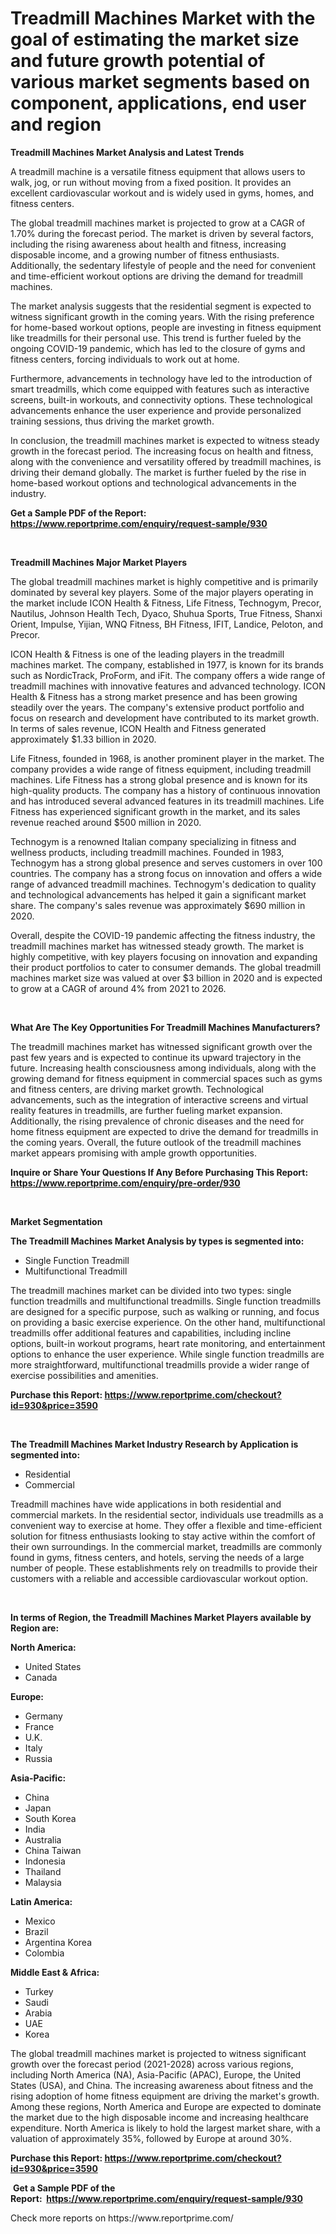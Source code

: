 <p><h1>Treadmill Machines Market with the goal of estimating the market size and future growth potential of various market segments based on component, applications, end user and region</h1></p><p><strong>Treadmill Machines Market Analysis and Latest Trends</strong></p>
<p><p>A treadmill machine is a versatile fitness equipment that allows users to walk, jog, or run without moving from a fixed position. It provides an excellent cardiovascular workout and is widely used in gyms, homes, and fitness centers.</p><p>The global treadmill machines market is projected to grow at a CAGR of 1.70% during the forecast period. The market is driven by several factors, including the rising awareness about health and fitness, increasing disposable income, and a growing number of fitness enthusiasts. Additionally, the sedentary lifestyle of people and the need for convenient and time-efficient workout options are driving the demand for treadmill machines.</p><p>The market analysis suggests that the residential segment is expected to witness significant growth in the coming years. With the rising preference for home-based workout options, people are investing in fitness equipment like treadmills for their personal use. This trend is further fueled by the ongoing COVID-19 pandemic, which has led to the closure of gyms and fitness centers, forcing individuals to work out at home.</p><p>Furthermore, advancements in technology have led to the introduction of smart treadmills, which come equipped with features such as interactive screens, built-in workouts, and connectivity options. These technological advancements enhance the user experience and provide personalized training sessions, thus driving the market growth.</p><p>In conclusion, the treadmill machines market is expected to witness steady growth in the forecast period. The increasing focus on health and fitness, along with the convenience and versatility offered by treadmill machines, is driving their demand globally. The market is further fueled by the rise in home-based workout options and technological advancements in the industry.</p></p>
<p><strong>Get a Sample PDF of the Report:&nbsp; <a href="https://www.reportprime.com/enquiry/request-sample/930">https://www.reportprime.com/enquiry/request-sample/930</a></strong></p>
<p>&nbsp;</p>
<p><strong>Treadmill Machines Major Market Players</strong></p>
<p><p>The global treadmill machines market is highly competitive and is primarily dominated by several key players. Some of the major players operating in the market include ICON Health & Fitness, Life Fitness, Technogym, Precor, Nautilus, Johnson Health Tech, Dyaco, Shuhua Sports, True Fitness, Shanxi Orient, Impulse, Yijian, WNQ Fitness, BH Fitness, IFIT, Landice, Peloton, and Precor.</p><p>ICON Health & Fitness is one of the leading players in the treadmill machines market. The company, established in 1977, is known for its brands such as NordicTrack, ProForm, and iFit. The company offers a wide range of treadmill machines with innovative features and advanced technology. ICON Health & Fitness has a strong market presence and has been growing steadily over the years. The company's extensive product portfolio and focus on research and development have contributed to its market growth. In terms of sales revenue, ICON Health and Fitness generated approximately $1.33 billion in 2020.</p><p>Life Fitness, founded in 1968, is another prominent player in the market. The company provides a wide range of fitness equipment, including treadmill machines. Life Fitness has a strong global presence and is known for its high-quality products. The company has a history of continuous innovation and has introduced several advanced features in its treadmill machines. Life Fitness has experienced significant growth in the market, and its sales revenue reached around $500 million in 2020.</p><p>Technogym is a renowned Italian company specializing in fitness and wellness products, including treadmill machines. Founded in 1983, Technogym has a strong global presence and serves customers in over 100 countries. The company has a strong focus on innovation and offers a wide range of advanced treadmill machines. Technogym's dedication to quality and technological advancements has helped it gain a significant market share. The company's sales revenue was approximately $690 million in 2020.</p><p>Overall, despite the COVID-19 pandemic affecting the fitness industry, the treadmill machines market has witnessed steady growth. The market is highly competitive, with key players focusing on innovation and expanding their product portfolios to cater to consumer demands. The global treadmill machines market size was valued at over $3 billion in 2020 and is expected to grow at a CAGR of around 4% from 2021 to 2026.</p></p>
<p>&nbsp;</p>
<p><strong>What Are The Key Opportunities For Treadmill Machines Manufacturers?</strong></p>
<p><p>The treadmill machines market has witnessed significant growth over the past few years and is expected to continue its upward trajectory in the future. Increasing health consciousness among individuals, along with the growing demand for fitness equipment in commercial spaces such as gyms and fitness centers, are driving market growth. Technological advancements, such as the integration of interactive screens and virtual reality features in treadmills, are further fueling market expansion. Additionally, the rising prevalence of chronic diseases and the need for home fitness equipment are expected to drive the demand for treadmills in the coming years. Overall, the future outlook of the treadmill machines market appears promising with ample growth opportunities.</p></p>
<p><strong>Inquire or Share Your Questions If Any Before Purchasing This Report: <a href="https://www.reportprime.com/enquiry/pre-order/930">https://www.reportprime.com/enquiry/pre-order/930</a></strong></p>
<p>&nbsp;</p>
<p><strong>Market Segmentation</strong></p>
<p><strong>The Treadmill Machines Market Analysis by types is segmented into:</strong></p>
<p><ul><li>Single Function Treadmill</li><li>Multifunctional Treadmill</li></ul></p>
<p><p>The treadmill machines market can be divided into two types: single function treadmills and multifunctional treadmills. Single function treadmills are designed for a specific purpose, such as walking or running, and focus on providing a basic exercise experience. On the other hand, multifunctional treadmills offer additional features and capabilities, including incline options, built-in workout programs, heart rate monitoring, and entertainment options to enhance the user experience. While single function treadmills are more straightforward, multifunctional treadmills provide a wider range of exercise possibilities and amenities.</p></p>
<p><strong>Purchase this Report:&nbsp;<a href="https://www.reportprime.com/checkout?id=930&price=3590">https://www.reportprime.com/checkout?id=930&price=3590</a></strong></p>
<p>&nbsp;</p>
<p><strong>The Treadmill Machines Market Industry Research by Application is segmented into:</strong></p>
<p><ul><li>Residential</li><li>Commercial</li></ul></p>
<p><p>Treadmill machines have wide applications in both residential and commercial markets. In the residential sector, individuals use treadmills as a convenient way to exercise at home. They offer a flexible and time-efficient solution for fitness enthusiasts looking to stay active within the comfort of their own surroundings. In the commercial market, treadmills are commonly found in gyms, fitness centers, and hotels, serving the needs of a large number of people. These establishments rely on treadmills to provide their customers with a reliable and accessible cardiovascular workout option.</p></p>
<p>&nbsp;</p>
<p><strong>In terms of Region, the Treadmill Machines Market Players available by Region are:</strong></p>
<p>
    <p> <strong> North America: </strong>
        <ul>
            <li>United States</li>
            <li>Canada</li>
        </ul>
        </p> 
    <p> <strong> Europe: </strong>
        <ul>
            <li>Germany</li>
            <li>France</li>
            <li>U.K.</li>
            <li>Italy</li>
            <li>Russia</li>
        </ul>
        </p> 
    <p> <strong> Asia-Pacific: </strong>
        <ul>
            <li>China</li>
            <li>Japan</li>
            <li>South Korea</li>
            <li>India</li>
            <li>Australia</li>
            <li>China Taiwan</li>
            <li>Indonesia</li>
            <li>Thailand</li>
            <li>Malaysia</li>
        </ul>
        </p> 
    <p> <strong> Latin America: </strong>
        <ul>
            <li>Mexico</li>
            <li>Brazil</li>
            <li>Argentina Korea</li>
            <li>Colombia</li>
        </ul>
        </p> 
    <p> <strong> Middle East & Africa: </strong>
        <ul>
            <li>Turkey</li>
            <li>Saudi</li>
            <li>Arabia</li>
            <li>UAE</li>
            <li>Korea</li>
        </ul>
    </p>
    </p>
<p><p>The global treadmill machines market is projected to witness significant growth over the forecast period (2021-2028) across various regions, including North America (NA), Asia-Pacific (APAC), Europe, the United States (USA), and China. The increasing awareness about fitness and the rising adoption of home fitness equipment are driving the market's growth. Among these regions, North America and Europe are expected to dominate the market due to the high disposable income and increasing healthcare expenditure. North America is likely to hold the largest market share, with a valuation of approximately 35%, followed by Europe at around 30%.</p></p>
<p><strong>Purchase this Report: <a href="https://www.reportprime.com/checkout?id=930&price=3590">https://www.reportprime.com/checkout?id=930&price=3590</a></strong></p>
<p>&nbsp;<strong>Get a Sample PDF of the Report:&nbsp;&nbsp;<a href="https://www.reportprime.com/enquiry/request-sample/930">https://www.reportprime.com/enquiry/request-sample/930</a></strong></p>
<p><strong></strong></p>
<p>Check more reports on https://www.reportprime.com/</p>